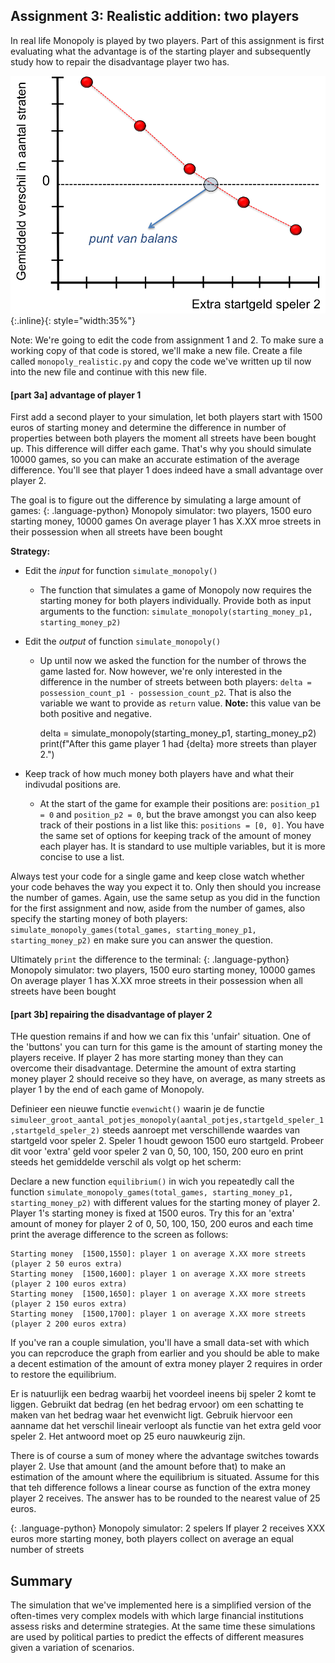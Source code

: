 ## Assignment 3: Realistic addition: two players

In real life Monopoly is played by two players. Part of this assignment is first evaluating what the advantage is of the starting player and subsequently study how to repair the disadvantage player two has.
 
![](Balans.png){:.inline}{: style="width:35%"}

Note: We're going to edit the code from assignment 1 and 2. To make sure a working copy of that code is stored, we'll make a new file. Create a file called `monopoly_realistic.py` and copy the code we've written up til now into the new file and continue with this new file.

#### [part 3a] advantage of player 1

First add a second player to your simulation, let both players start with 1500 euros of starting money and determine the difference in number of properties between both players the moment all streets have been bought up. This difference will differ each game. That's why you should simulate 10000 games, so you can make an accurate estimation of the average difference. You'll see that player 1 does indeed have a small advantage over player 2.

The goal is to figure out the difference by simulating a large amount of games:
{: .language-python}
	Monopoly simulator: two players, 1500 euro starting money, 10000 games
    On average player 1 has X.XX mroe streets in their possession when all streets have been bought


**Strategy:**

  * Edit the *input* for function `simulate_monopoly()`
      - The function that simulates a game of Monopoly now requires the starting money for both players individually. Provide both as input arguments to the function:
      `simulate_monopoly(starting_money_p1, starting_money_p2)`

  * Edit the *output* of function `simulate_monopoly()`

    - Up until now we asked the function for the number of throws the game lasted for. Now however, we're only interested in the difference in the number of streets between both players: `delta = possession_count_p1 - possession_count_p2`. That is also the variable we want to provide as `return` value. **Note:** this value van be both positive and negative.

      delta = simulate_monopoly(starting_money_p1, starting_money_p2)
      print(f"After this game player 1 had {delta} more streets than player 2.")

  * Keep track of how much money both players have and what their indivudal positions are.

    * At the start of the game for example their positions are: `position_p1 = 0` and `position_p2 = 0`, but the brave amongst you can also keep track of their postions in a list like this: `positions = [0, 0]`. You have the same set of options for keeping track of the amount of money each player has. It is standard to use multiple variables, but it is more concise to use a list.

Always test your code for a single game and keep close watch whether your code behaves the way you expect it to. Only then should you increase the number of games. Again, use the same setup as you did in the function for the first assignment and now, aside from the number of games, also specify the starting money of both players: `simulate_monopoly_games(total_games, starting_money_p1, starting_money_p2)` en make sure you can answer the question.

Ultimately `print` the difference to the terminal:
{: .language-python}
  Monopoly simulator: two players, 1500 euro starting money, 10000 games
    On average player 1 has X.XX mroe streets in their possession when all streets have been bought

#### [part 3b] repairing the disadvantage of player 2

THe question remains if and how we can fix this 'unfair' situation. One of the 'buttons' you can turn for this game is the amount of starting money the players receive. If player 2 has more starting money than they can overcome their disadvantage. Determine the amount of extra starting money player 2 should receive so they have, on average, as many streets as player 1 by the end of each game of Monopoly.

Definieer een nieuwe functie `evenwicht()` waarin je de functie      `simuleer_groot_aantal_potjes_monopoly(aantal_potjes,startgeld_speler_1,startgeld_speler_2)` 
steeds aanroept met verschillende waardes van startgeld voor speler 2. Speler 1 houdt gewoon 1500 euro startgeld. Probeer dit voor 'extra' geld voor speler 2 van 0, 50, 100, 150, 200 euro en print steeds het gemiddelde verschil als volgt op het scherm:

Declare a new function `equilibrium()` in wich you repeatedly call the function `simulate_monopoly_games(total_games, starting_money_p1, starting_money_p2)` with different values for the starting money of player 2. Player 1's starting money is fixed at 1500 euros. Try this for an 'extra' amount of money for player 2 of 0, 50, 100, 150, 200 euros and each time print the average difference to the screen as follows:

    Starting money  [1500,1550]: player 1 on average X.XX more streets (player 2 50 euros extra)
    Starting money  [1500,1600]: player 1 on average X.XX more streets (player 2 100 euros extra)
    Starting money  [1500,1650]: player 1 on average X.XX more streets (player 2 150 euros extra)
    Starting money  [1500,1700]: player 1 on average X.XX more streets (player 2 200 euros extra)

If you've ran a couple simulation, you'll have a small data-set with which you can repcroduce the graph from earlier and you should be able to make a decent estimation of the amount of extra money player 2 requires in order to restore the equilibrium.

Er is natuurlijk een bedrag waarbij het voordeel ineens bij speler 2 komt te liggen. Gebruikt dat bedrag (en het bedrag ervoor) om een schatting te maken van het bedrag waar het evenwicht ligt. Gebruik hiervoor een aanname dat het verschil lineair verloopt als functie van het extra geld voor speler 2. Het antwoord moet op 25 euro nauwkeurig zijn.

There is of course a sum of money where the advantage switches towards player 2. Use that amount (and the amount before that) to make an estimation of the amount where the equilibrium is situated. Assume for this that teh difference follows a linear course as function of the extra money player 2 receives. The answer has to be rounded to the nearest value of 25 euros.

{: .language-python}
	Monopoly simulator: 2 spelers
    If player 2 receives XXX euros more starting money, both players collect on average an equal number of streets


## Summary

The simulation that we've implemented here is a simplified version of the often-times very complex models with which large financial institutions assess risks and determine strategies. At the same time these simulations are used by political parties to predict the effects of different measures given a variation of scenarios.




